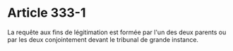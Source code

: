 # Article 333-1

La requête aux fins de légitimation est formée par l'un des deux parents ou par les deux conjointement devant le tribunal de grande instance.
